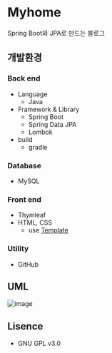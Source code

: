 # Myhome
Spring Boot와 JPA로 만드는 블로그

## 개발환경

### Back end
- Language
  - Java
- Framework & Library
  - Spring Boot
  - Spring Data JPA
  - Lombok
- build
  - gradle

### Database
  - MySQL

### Front end
- Thymleaf
- HTML, CSS
  - use [Template](https://html5up.net)

### Utility
- GitHub


## UML
![image](https://user-images.githubusercontent.com/75615404/155679823-69c2bd9b-db39-4f6d-a834-068541acfdf2.png)

## Lisence
- GNU GPL v3.0